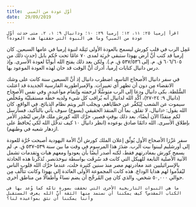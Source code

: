```yaml
---
title:  أوَّل عودة من السبي
date:  29/09/2019
---
```


`اقرأ إرميا ٢٥: ١١، ١٢؛ إرميا ٢٩: ١٠؛ ودانيال ٩: ١، ٢. متى حدثت أوَّل عودة من السبي؟ وما هي النبوة التي حققتها هذه العودة؟`

عَمِل الرب في قلب كورش ليسمح بالعودة الأولى تَتِمَّة لنبوة إرميا في عامها السبعين. كان إرميا قد كتب أنَّ أرض يهوذا ستبقى خَرِبَة لمدى ٧٠ عامًا تحت حُكم بابل (حدث ذلك من ٦٠٦/٦٠٥ ق. م. إلى ٥٣٧/٥٣٦ ق. م.). ولكن بعد ذلك يفتح الله أبوابًا لعودة الأَسرى. وإذ درس دانيال كتابات إرميا، أدرك أنَّ الوقت قد حان لهذه العودة الموعود بها.

في سفر دانيال الأصحاح التاسع، اضطرب دانيال إذ أنَّ السبعين سنة كانت على وشك الانقضاء مِن دون أن تظهر أي تغييرات. والإمبراطورية الفارسية الجديدة قد اعتلت السُّلطة. بكى دانيال ودعا إلى الرب متوسِّلًا لرحمته وإتمام مواعيده. وفي نفس الأصحاح (دانيال ٩: ٢٤-٢٧)، أكَّد الله لدانيال أنه يُراقب كل شيء ولديه خطَّة مستقبليَّة ومُخلِّص سيموت عن الشعب لِيُكفِّر عن خطاياهم، ويجلب البر ويتم نظام الذبائح. في الواقع، كان الله يقول: ‹دانيال، لا تقلق. بما أن المنقذ الحقيقي (يسوع) سوف يأتي بالتأكيد، فسأرسل لكم منقذًا الآن أيضًا›. بعد ذلك بوقتٍ قصير، حرَّك الله كورش ملك فارس ليُصْدِر الأمر بإطلاق الأسرى. الله دائمًا صادق بوعوده (انظر دانيال ١٠ كيف تدخَّل الله لكي يُحافظ على ازدهار شعبه في وطنهم).

سفر عَزْرَا الأصحاح الأول يُوثِّق إعلان الملك كورش أنَّ الأمة اليهودية أصبحت حُرَّة للعودة إلى أورشليم ليبنوا بيت الرب. صَدَرَ هذا المرسوم في وقت ما بين سنة ٥٣٩-٥٣٧ ق. م. لم يسمح كورش بمغادرتهم فقط، لكنه أصدر أيضًا بأن يعودوا ومعهم هبات وتقدمات تشمل الآنية الأصلية التابعة للهيكل التي كانت قد سُرِقَت بواسطة نبوخذنصر. تُذكِّرنا هذه الحادثة بالإسرائيليين عند مغادرتهم مصر منذ سنين كثيرة خلت، عندما حرَّك الله قلوب الناس ليُقدِّموا لهم هدايا الوداع. هذه كانت المجموعة الأولى العائدة إلى يهوذا وكانت تتألّف مِن حوالي ٥٠,٠٠٠ شخص، والذي كان مِن المُرجَّح أن يضم نساءً وأطفالًا من مناطق أخرى.

`ما هي النبوات التاريخية الأخرى التي تحققت بصورة تامَّة كما وُعد بها في الكتاب المقدس؟ كيف يمكننا أن نستمد منها الثقة أنَّ الله يعرف المستقبل وأننا يمكننا أن نثق بمواعيده لنا؟`